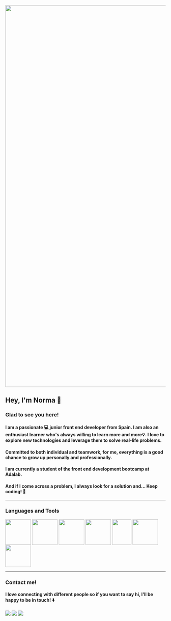 


 
 

<img align="center" width="1200"  src="https://user-images.githubusercontent.com/93437541/154238557-b38af200-895b-4179-92fa-aa6b01b254aa.gif">

 


## Hey, I'm Norma 👋


### Glad to see you here!




#### I am a passionate 💻  junior front end developer from Spain. I am also an enthusiast learner who's always willing to learn more and more💡. I love to explore new technologies and leverage them to solve real-life problems. 
#### 
#### Committed to both individual and teamwork, for me, everything is a good chance to grow up personally and professionally.
#### 
#### I am currently a student of the front end development bootcamp at Adalab.
#### 
#### And if I come across a problem, I always look for a solution and… Keep coding! 🚀



---
### Languages and Tools


 <img align="center" width="80" height="80" src="https://i.imgur.com/cYleJs5.png">  <img align="center" width="80" height="80" src="https://i.imgur.com/ZcRp2vR.png">  <img align="center" width="80" height="80" src="https://i.imgur.com/MC0RQSX.png">       <img align="center" width="80" height="80" src="https://i.imgur.com/DUSAfBX.png">  <img align="center" width="60" height="80" src="https://i.imgur.com/j9ffw61.png">      <img align="center" width="80" height="80" src="https://i.imgur.com/mLuUUhV.png">  <img align="center" width="80" height="70" src="https://i.imgur.com/kWq3QjI.png">    



---



### Contact me!
#### 
#### I love connecting with different people so if you want to say hi, I'll be happy to be in touch!  ⬇️


 

[![](https://i.imgur.com/5Y7Ks59.png)](https://www.instagram.com/normarivas__/)  [![](https://i.imgur.com/RxMHei3.png)](https://www.linkedin.com/in/normarivas)         [![](https://i.imgur.com/C85yS6z.png)](https://twitter.com/NormaRivas_)  
 

